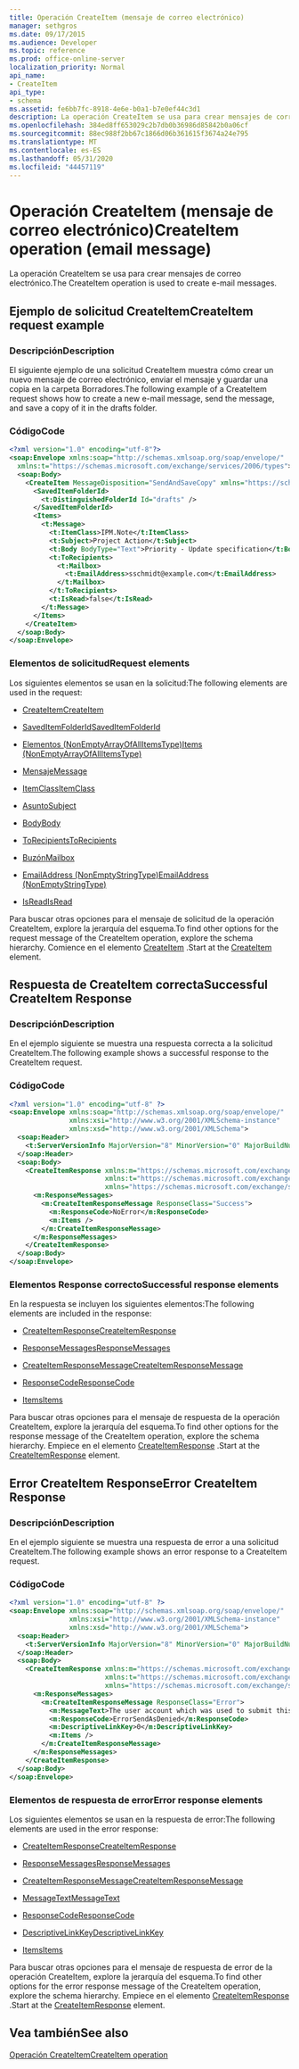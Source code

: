```yaml
---
title: Operación CreateItem (mensaje de correo electrónico)
manager: sethgros
ms.date: 09/17/2015
ms.audience: Developer
ms.topic: reference
ms.prod: office-online-server
localization_priority: Normal
api_name:
- CreateItem
api_type:
- schema
ms.assetid: fe6bb7fc-8918-4e6e-b0a1-b7e0ef44c3d1
description: La operación CreateItem se usa para crear mensajes de correo electrónico.
ms.openlocfilehash: 384ed8ff653029c2b7db0b36986d85842b0a06cf
ms.sourcegitcommit: 88ec988f2bb67c1866d06b361615f3674a24e795
ms.translationtype: MT
ms.contentlocale: es-ES
ms.lasthandoff: 05/31/2020
ms.locfileid: "44457119"
---
```

# <a name="createitem-operation-email-message"></a><span data-ttu-id="64017-103">Operación CreateItem (mensaje de correo electrónico)</span><span class="sxs-lookup"><span data-stu-id="64017-103">CreateItem operation (email message)</span></span>

<span data-ttu-id="64017-104">La operación CreateItem se usa para crear mensajes de correo electrónico.</span><span class="sxs-lookup"><span data-stu-id="64017-104">The CreateItem operation is used to create e-mail messages.</span></span>
  
## <a name="createitem-request-example"></a><span data-ttu-id="64017-105">Ejemplo de solicitud CreateItem</span><span class="sxs-lookup"><span data-stu-id="64017-105">CreateItem request example</span></span>

### <a name="description"></a><span data-ttu-id="64017-106">Descripción</span><span class="sxs-lookup"><span data-stu-id="64017-106">Description</span></span>

<span data-ttu-id="64017-107">El siguiente ejemplo de una solicitud CreateItem muestra cómo crear un nuevo mensaje de correo electrónico, enviar el mensaje y guardar una copia en la carpeta Borradores.</span><span class="sxs-lookup"><span data-stu-id="64017-107">The following example of a CreateItem request shows how to create a new e-mail message, send the message, and save a copy of it in the drafts folder.</span></span>
  
### <a name="code"></a><span data-ttu-id="64017-108">Código</span><span class="sxs-lookup"><span data-stu-id="64017-108">Code</span></span>

```XML
<?xml version="1.0" encoding="utf-8"?>
<soap:Envelope xmlns:soap="http://schemas.xmlsoap.org/soap/envelope/"
  xmlns:t="https://schemas.microsoft.com/exchange/services/2006/types">
  <soap:Body>
    <CreateItem MessageDisposition="SendAndSaveCopy" xmlns="https://schemas.microsoft.com/exchange/services/2006/messages">
      <SavedItemFolderId>
        <t:DistinguishedFolderId Id="drafts" />
      </SavedItemFolderId>
      <Items>
        <t:Message>
          <t:ItemClass>IPM.Note</t:ItemClass>
          <t:Subject>Project Action</t:Subject>
          <t:Body BodyType="Text">Priority - Update specification</t:Body>
          <t:ToRecipients>
            <t:Mailbox>
              <t:EmailAddress>sschmidt@example.com</t:EmailAddress>
            </t:Mailbox>
          </t:ToRecipients>
          <t:IsRead>false</t:IsRead>
        </t:Message>
      </Items>
    </CreateItem>
  </soap:Body>
</soap:Envelope>
```

### <a name="request-elements"></a><span data-ttu-id="64017-109">Elementos de solicitud</span><span class="sxs-lookup"><span data-stu-id="64017-109">Request elements</span></span>

<span data-ttu-id="64017-110">Los siguientes elementos se usan en la solicitud:</span><span class="sxs-lookup"><span data-stu-id="64017-110">The following elements are used in the request:</span></span> 
  
- [<span data-ttu-id="64017-111">CreateItem</span><span class="sxs-lookup"><span data-stu-id="64017-111">CreateItem</span></span>](createitem.md)
    
- [<span data-ttu-id="64017-112">SavedItemFolderId</span><span class="sxs-lookup"><span data-stu-id="64017-112">SavedItemFolderId</span></span>](saveditemfolderid.md)
    
- [<span data-ttu-id="64017-113">Elementos (NonEmptyArrayOfAllItemsType)</span><span class="sxs-lookup"><span data-stu-id="64017-113">Items (NonEmptyArrayOfAllItemsType)</span></span>](items-nonemptyarrayofallitemstype.md)
    
- [<span data-ttu-id="64017-114">Mensaje</span><span class="sxs-lookup"><span data-stu-id="64017-114">Message</span></span>](message-ex15websvcsotherref.md)
    
- [<span data-ttu-id="64017-115">ItemClass</span><span class="sxs-lookup"><span data-stu-id="64017-115">ItemClass</span></span>](itemclass.md)
    
- [<span data-ttu-id="64017-116">Asunto</span><span class="sxs-lookup"><span data-stu-id="64017-116">Subject</span></span>](subject.md)
    
- [<span data-ttu-id="64017-117">Body</span><span class="sxs-lookup"><span data-stu-id="64017-117">Body</span></span>](body.md)
    
- [<span data-ttu-id="64017-118">ToRecipients</span><span class="sxs-lookup"><span data-stu-id="64017-118">ToRecipients</span></span>](torecipients.md)
    
- [<span data-ttu-id="64017-119">Buzón</span><span class="sxs-lookup"><span data-stu-id="64017-119">Mailbox</span></span>](mailbox.md)
    
- [<span data-ttu-id="64017-120">EmailAddress (NonEmptyStringType)</span><span class="sxs-lookup"><span data-stu-id="64017-120">EmailAddress (NonEmptyStringType)</span></span>](emailaddress-nonemptystringtype.md)
    
- [<span data-ttu-id="64017-121">IsRead</span><span class="sxs-lookup"><span data-stu-id="64017-121">IsRead</span></span>](isread.md)
    
<span data-ttu-id="64017-122">Para buscar otras opciones para el mensaje de solicitud de la operación CreateItem, explore la jerarquía del esquema.</span><span class="sxs-lookup"><span data-stu-id="64017-122">To find other options for the request message of the CreateItem operation, explore the schema hierarchy.</span></span> <span data-ttu-id="64017-123">Comience en el elemento [CreateItem](createitem.md) .</span><span class="sxs-lookup"><span data-stu-id="64017-123">Start at the [CreateItem](createitem.md) element.</span></span> 
  
## <a name="successful-createitem-response"></a><span data-ttu-id="64017-124">Respuesta de CreateItem correcta</span><span class="sxs-lookup"><span data-stu-id="64017-124">Successful CreateItem Response</span></span>

### <a name="description"></a><span data-ttu-id="64017-125">Descripción</span><span class="sxs-lookup"><span data-stu-id="64017-125">Description</span></span>

<span data-ttu-id="64017-126">En el ejemplo siguiente se muestra una respuesta correcta a la solicitud CreateItem.</span><span class="sxs-lookup"><span data-stu-id="64017-126">The following example shows a successful response to the CreateItem request.</span></span>
  
### <a name="code"></a><span data-ttu-id="64017-127">Código</span><span class="sxs-lookup"><span data-stu-id="64017-127">Code</span></span>

```XML
<?xml version="1.0" encoding="utf-8" ?>
<soap:Envelope xmlns:soap="http://schemas.xmlsoap.org/soap/envelope/" 
               xmlns:xsi="http://www.w3.org/2001/XMLSchema-instance" 
               xmlns:xsd="http://www.w3.org/2001/XMLSchema">
  <soap:Header>
    <t:ServerVersionInfo MajorVersion="8" MinorVersion="0" MajorBuildNumber="595" MinorBuildNumber="0" xmlns:t="https://schemas.microsoft.com/exchange/services/2006/types" />
  </soap:Header>
  <soap:Body>
    <CreateItemResponse xmlns:m="https://schemas.microsoft.com/exchange/services/2006/messages" 
                        xmlns:t="https://schemas.microsoft.com/exchange/services/2006/types" 
                        xmlns="https://schemas.microsoft.com/exchange/services/2006/messages">
      <m:ResponseMessages>
        <m:CreateItemResponseMessage ResponseClass="Success">
          <m:ResponseCode>NoError</m:ResponseCode>
          <m:Items />
        </m:CreateItemResponseMessage>
      </m:ResponseMessages>
    </CreateItemResponse>
  </soap:Body>
</soap:Envelope>
```

### <a name="successful-response-elements"></a><span data-ttu-id="64017-128">Elementos Response correcto</span><span class="sxs-lookup"><span data-stu-id="64017-128">Successful response elements</span></span>

<span data-ttu-id="64017-129">En la respuesta se incluyen los siguientes elementos:</span><span class="sxs-lookup"><span data-stu-id="64017-129">The following elements are included in the response:</span></span> 
  
- [<span data-ttu-id="64017-130">CreateItemResponse</span><span class="sxs-lookup"><span data-stu-id="64017-130">CreateItemResponse</span></span>](createitemresponse.md)
    
- [<span data-ttu-id="64017-131">ResponseMessages</span><span class="sxs-lookup"><span data-stu-id="64017-131">ResponseMessages</span></span>](responsemessages.md)
    
- [<span data-ttu-id="64017-132">CreateItemResponseMessage</span><span class="sxs-lookup"><span data-stu-id="64017-132">CreateItemResponseMessage</span></span>](createitemresponsemessage.md)
    
- [<span data-ttu-id="64017-133">ResponseCode</span><span class="sxs-lookup"><span data-stu-id="64017-133">ResponseCode</span></span>](responsecode.md)
    
- [<span data-ttu-id="64017-134">Items</span><span class="sxs-lookup"><span data-stu-id="64017-134">Items</span></span>](items.md)
    
<span data-ttu-id="64017-135">Para buscar otras opciones para el mensaje de respuesta de la operación CreateItem, explore la jerarquía del esquema.</span><span class="sxs-lookup"><span data-stu-id="64017-135">To find other options for the response message of the CreateItem operation, explore the schema hierarchy.</span></span> <span data-ttu-id="64017-136">Empiece en el elemento [CreateItemResponse](createitemresponse.md) .</span><span class="sxs-lookup"><span data-stu-id="64017-136">Start at the [CreateItemResponse](createitemresponse.md) element.</span></span> 
  
## <a name="error-createitem-response"></a><span data-ttu-id="64017-137">Error CreateItem Response</span><span class="sxs-lookup"><span data-stu-id="64017-137">Error CreateItem Response</span></span>

### <a name="description"></a><span data-ttu-id="64017-138">Descripción</span><span class="sxs-lookup"><span data-stu-id="64017-138">Description</span></span>

<span data-ttu-id="64017-139">En el ejemplo siguiente se muestra una respuesta de error a una solicitud CreateItem.</span><span class="sxs-lookup"><span data-stu-id="64017-139">The following example shows an error response to a CreateItem request.</span></span>
  
### <a name="code"></a><span data-ttu-id="64017-140">Código</span><span class="sxs-lookup"><span data-stu-id="64017-140">Code</span></span>

```XML
<?xml version="1.0" encoding="utf-8" ?>
<soap:Envelope xmlns:soap="http://schemas.xmlsoap.org/soap/envelope/" 
               xmlns:xsi="http://www.w3.org/2001/XMLSchema-instance" 
               xmlns:xsd="http://www.w3.org/2001/XMLSchema">
  <soap:Header>
    <t:ServerVersionInfo MajorVersion="8" MinorVersion="0" MajorBuildNumber="595" MinorBuildNumber="0" xmlns:t="https://schemas.microsoft.com/exchange/services/2006/types" />
  </soap:Header>
  <soap:Body>
    <CreateItemResponse xmlns:m="https://schemas.microsoft.com/exchange/services/2006/messages" 
                        xmlns:t="https://schemas.microsoft.com/exchange/services/2006/types" 
                        xmlns="https://schemas.microsoft.com/exchange/services/2006/messages">
      <m:ResponseMessages>
        <m:CreateItemResponseMessage ResponseClass="Error">
          <m:MessageText>The user account which was used to submit this request does not have the right to send mail on behalf of the specified sending account.</m:MessageText>
          <m:ResponseCode>ErrorSendAsDenied</m:ResponseCode>
          <m:DescriptiveLinkKey>0</m:DescriptiveLinkKey>
          <m:Items />
        </m:CreateItemResponseMessage>
      </m:ResponseMessages>
    </CreateItemResponse>
  </soap:Body>
</soap:Envelope>
```

### <a name="error-response-elements"></a><span data-ttu-id="64017-141">Elementos de respuesta de error</span><span class="sxs-lookup"><span data-stu-id="64017-141">Error response elements</span></span>

<span data-ttu-id="64017-142">Los siguientes elementos se usan en la respuesta de error:</span><span class="sxs-lookup"><span data-stu-id="64017-142">The following elements are used in the error response:</span></span> 
  
- [<span data-ttu-id="64017-143">CreateItemResponse</span><span class="sxs-lookup"><span data-stu-id="64017-143">CreateItemResponse</span></span>](createitemresponse.md)
    
- [<span data-ttu-id="64017-144">ResponseMessages</span><span class="sxs-lookup"><span data-stu-id="64017-144">ResponseMessages</span></span>](responsemessages.md)
    
- [<span data-ttu-id="64017-145">CreateItemResponseMessage</span><span class="sxs-lookup"><span data-stu-id="64017-145">CreateItemResponseMessage</span></span>](createitemresponsemessage.md)
    
- [<span data-ttu-id="64017-146">MessageText</span><span class="sxs-lookup"><span data-stu-id="64017-146">MessageText</span></span>](messagetext.md)
    
- [<span data-ttu-id="64017-147">ResponseCode</span><span class="sxs-lookup"><span data-stu-id="64017-147">ResponseCode</span></span>](responsecode.md)
    
- [<span data-ttu-id="64017-148">DescriptiveLinkKey</span><span class="sxs-lookup"><span data-stu-id="64017-148">DescriptiveLinkKey</span></span>](descriptivelinkkey.md)
    
- [<span data-ttu-id="64017-149">Items</span><span class="sxs-lookup"><span data-stu-id="64017-149">Items</span></span>](items.md)
    
<span data-ttu-id="64017-150">Para buscar otras opciones para el mensaje de respuesta de error de la operación CreateItem, explore la jerarquía del esquema.</span><span class="sxs-lookup"><span data-stu-id="64017-150">To find other options for the error response message of the CreateItem operation, explore the schema hierarchy.</span></span> <span data-ttu-id="64017-151">Empiece en el elemento [CreateItemResponse](createitemresponse.md) .</span><span class="sxs-lookup"><span data-stu-id="64017-151">Start at the [CreateItemResponse](createitemresponse.md) element.</span></span> 
  
## <a name="see-also"></a><span data-ttu-id="64017-152">Vea también</span><span class="sxs-lookup"><span data-stu-id="64017-152">See also</span></span>



[<span data-ttu-id="64017-153">Operación CreateItem</span><span class="sxs-lookup"><span data-stu-id="64017-153">CreateItem operation</span></span>](createitem-operation.md)

